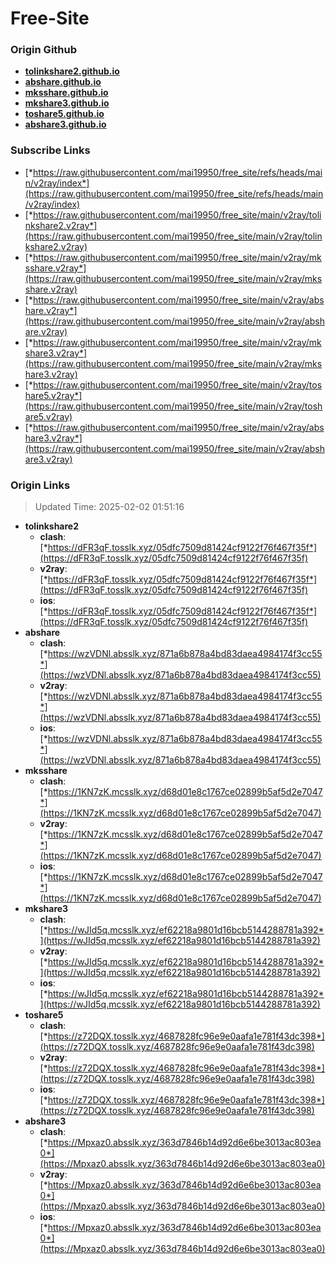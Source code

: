 # Free-Site

### Origin Github

- [**tolinkshare2.github.io**](https://github.com/tolinkshare2/tolinkshare2.github.io)
- [**abshare.github.io**](https://github.com/abshare/abshare.github.io)
- [**mksshare.github.io**](https://github.com/mksshare/mksshare.github.io)
- [**mkshare3.github.io**](https://github.com/mkshare3/mkshare3.github.io)
- [**toshare5.github.io**](https://github.com/toshare5/toshare5.github.io)
- [**abshare3.github.io**](https://github.com/abshare3/abshare3.github.io)

### Subscribe Links

- [*https://raw.githubusercontent.com/mai19950/free_site/refs/heads/main/v2ray/index*](https://raw.githubusercontent.com/mai19950/free_site/refs/heads/main/v2ray/index)
- [*https://raw.githubusercontent.com/mai19950/free_site/main/v2ray/tolinkshare2.v2ray*](https://raw.githubusercontent.com/mai19950/free_site/main/v2ray/tolinkshare2.v2ray)
- [*https://raw.githubusercontent.com/mai19950/free_site/main/v2ray/mksshare.v2ray*](https://raw.githubusercontent.com/mai19950/free_site/main/v2ray/mksshare.v2ray)
- [*https://raw.githubusercontent.com/mai19950/free_site/main/v2ray/abshare.v2ray*](https://raw.githubusercontent.com/mai19950/free_site/main/v2ray/abshare.v2ray)
- [*https://raw.githubusercontent.com/mai19950/free_site/main/v2ray/mkshare3.v2ray*](https://raw.githubusercontent.com/mai19950/free_site/main/v2ray/mkshare3.v2ray)
- [*https://raw.githubusercontent.com/mai19950/free_site/main/v2ray/toshare5.v2ray*](https://raw.githubusercontent.com/mai19950/free_site/main/v2ray/toshare5.v2ray)
- [*https://raw.githubusercontent.com/mai19950/free_site/main/v2ray/abshare3.v2ray*](https://raw.githubusercontent.com/mai19950/free_site/main/v2ray/abshare3.v2ray)

### Origin Links

> Updated Time: 2025-02-02 01:51:16

- **tolinkshare2**
  - **clash**: [*https://dFR3qF.tosslk.xyz/05dfc7509d81424cf9122f76f467f35f*](https://dFR3qF.tosslk.xyz/05dfc7509d81424cf9122f76f467f35f)
  - **v2ray**: [*https://dFR3qF.tosslk.xyz/05dfc7509d81424cf9122f76f467f35f*](https://dFR3qF.tosslk.xyz/05dfc7509d81424cf9122f76f467f35f)
  - **ios**: [*https://dFR3qF.tosslk.xyz/05dfc7509d81424cf9122f76f467f35f*](https://dFR3qF.tosslk.xyz/05dfc7509d81424cf9122f76f467f35f)
- **abshare**
  - **clash**: [*https://wzVDNl.absslk.xyz/871a6b878a4bd83daea4984174f3cc55*](https://wzVDNl.absslk.xyz/871a6b878a4bd83daea4984174f3cc55)
  - **v2ray**: [*https://wzVDNl.absslk.xyz/871a6b878a4bd83daea4984174f3cc55*](https://wzVDNl.absslk.xyz/871a6b878a4bd83daea4984174f3cc55)
  - **ios**: [*https://wzVDNl.absslk.xyz/871a6b878a4bd83daea4984174f3cc55*](https://wzVDNl.absslk.xyz/871a6b878a4bd83daea4984174f3cc55)
- **mksshare**
  - **clash**: [*https://1KN7zK.mcsslk.xyz/d68d01e8c1767ce02899b5af5d2e7047*](https://1KN7zK.mcsslk.xyz/d68d01e8c1767ce02899b5af5d2e7047)
  - **v2ray**: [*https://1KN7zK.mcsslk.xyz/d68d01e8c1767ce02899b5af5d2e7047*](https://1KN7zK.mcsslk.xyz/d68d01e8c1767ce02899b5af5d2e7047)
  - **ios**: [*https://1KN7zK.mcsslk.xyz/d68d01e8c1767ce02899b5af5d2e7047*](https://1KN7zK.mcsslk.xyz/d68d01e8c1767ce02899b5af5d2e7047)
- **mkshare3**
  - **clash**: [*https://wJId5q.mcsslk.xyz/ef62218a9801d16bcb5144288781a392*](https://wJId5q.mcsslk.xyz/ef62218a9801d16bcb5144288781a392)
  - **v2ray**: [*https://wJId5q.mcsslk.xyz/ef62218a9801d16bcb5144288781a392*](https://wJId5q.mcsslk.xyz/ef62218a9801d16bcb5144288781a392)
  - **ios**: [*https://wJId5q.mcsslk.xyz/ef62218a9801d16bcb5144288781a392*](https://wJId5q.mcsslk.xyz/ef62218a9801d16bcb5144288781a392)
- **toshare5**
  - **clash**: [*https://z72DQX.tosslk.xyz/4687828fc96e9e0aafa1e781f43dc398*](https://z72DQX.tosslk.xyz/4687828fc96e9e0aafa1e781f43dc398)
  - **v2ray**: [*https://z72DQX.tosslk.xyz/4687828fc96e9e0aafa1e781f43dc398*](https://z72DQX.tosslk.xyz/4687828fc96e9e0aafa1e781f43dc398)
  - **ios**: [*https://z72DQX.tosslk.xyz/4687828fc96e9e0aafa1e781f43dc398*](https://z72DQX.tosslk.xyz/4687828fc96e9e0aafa1e781f43dc398)
- **abshare3**
  - **clash**: [*https://Mpxaz0.absslk.xyz/363d7846b14d92d6e6be3013ac803ea0*](https://Mpxaz0.absslk.xyz/363d7846b14d92d6e6be3013ac803ea0)
  - **v2ray**: [*https://Mpxaz0.absslk.xyz/363d7846b14d92d6e6be3013ac803ea0*](https://Mpxaz0.absslk.xyz/363d7846b14d92d6e6be3013ac803ea0)
  - **ios**: [*https://Mpxaz0.absslk.xyz/363d7846b14d92d6e6be3013ac803ea0*](https://Mpxaz0.absslk.xyz/363d7846b14d92d6e6be3013ac803ea0)
